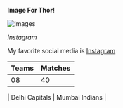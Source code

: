**Image For Thor!**


![images](http://maxblizz.com/wp-content/uploads/2022/01/thor.jpg)

_Instagram_

My favorite social media is [Instagram](https://instagram.com)

| Teams | Matches |
| --- | --- |
| 08 | 40 |

| Delhi Capitals | Mumbai Indians |


